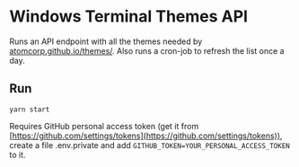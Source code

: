 # Windows Terminal Themes API

Runs an API endpoint with all the themes needed by [atomcorp.github.io/themes/](https://atomcorp.github.io/themes/). Also runs a cron-job to refresh the list once a day.

## Run

`yarn start`

Requires GitHub personal access token (get it from [https://github.com/settings/tokens](https://github.com/settings/tokens)), create a file .env.private and add `GITHUB_TOKEN=YOUR_PERSONAL_ACCESS_TOKEN` to it.
